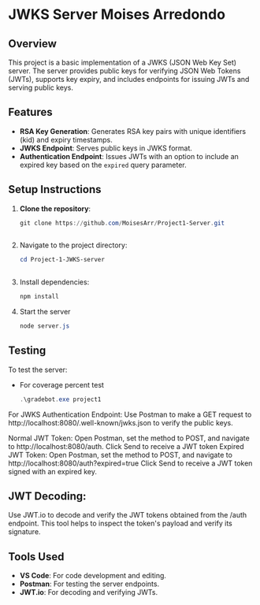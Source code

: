 # JWKS Server Moises Arredondo

## Overview
This project is a basic implementation of a JWKS (JSON Web Key Set) server. The server provides public keys for verifying JSON Web Tokens (JWTs), supports key expiry, and includes endpoints for issuing JWTs and serving public keys.

## Features
- **RSA Key Generation**: Generates RSA key pairs with unique identifiers (kid) and expiry timestamps.
- **JWKS Endpoint**: Serves public keys in JWKS format.
- **Authentication Endpoint**: Issues JWTs with an option to include an expired key based on the `expired` query parameter.

## Setup Instructions
1. **Clone the repository**:
   ```powershell
   git clone https://github.com/MoisesArr/Project1-Server.git
  
2. Navigate to the project directory:
   ```powershell
   cd Project-1-JWKS-server
  
4. Install dependencies:
   ```powershell
   npm install

6. Start the server
   ```powershell
   node server.js

## Testing

To test the server:

- For coverage percent test
   ````powershell
   .\gradebot.exe project1

For JWKS Authentication Endpoint:
Use Postman to make a GET request to http://localhost:8080/.well-known/jwks.json to verify the public keys.

Normal JWT Token:
Open Postman, set the method to POST, and navigate to http://localhost:8080/auth.
Click Send to receive a JWT token
Expired JWT Token:
Open Postman, set the method to POST, and navigate to http://localhost:8080/auth?expired=true
Click Send to receive a JWT token signed with an expired key.

## JWT Decoding:

Use JWT.io to decode and verify the JWT tokens obtained from the /auth endpoint. This tool helps to inspect the token's payload and verify its signature.

## Tools Used

- **VS Code**: For code development and editing.
- **Postman**: For testing the server endpoints.
- **JWT.io**: For decoding and verifying JWTs.

